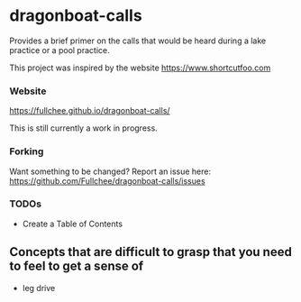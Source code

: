 # dragonboat-calls

Provides a brief primer on the calls that would be heard during a lake practice or a pool practice.

This project was inspired by the website https://www.shortcutfoo.com

### Website
https://fullchee.github.io/dragonboat-calls/

This is still currently a work in progress.

### Forking
Want something to be changed? Report an issue here: https://github.com/Fullchee/dragonboat-calls/issues

### TODOs
* Create a Table of Contents
## Concepts that are difficult to grasp that you need to feel to get a sense of
* leg drive
